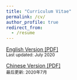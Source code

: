 ```yaml
---
title: "Curriculum Vitae"
permalink: /cv/
author_profile: true
redirect_from:
  - /resume
---
```


[English Version [PDF]](https://pczhang.net/files/cv_english.pdf)<br>
<small>Last updated: July 2020</small>

[Chinese Version [PDF]](https://pczhang.net/files/cv_chinese.pdf)<br>
<small>最后更新: 2020年7月</small>




